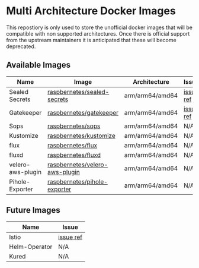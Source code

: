 # Multi Architecture Docker Images

This repostiory is only used to store the unofficial docker images that will be compatible with non supported architectures. Once there is official support from the upstream maintainers it is anticipated that these will become deprecated.

## Available Images

| Name | Image | Architecture | Issue |
|------|-------|--------------|-------|
| Sealed Secrets | [raspbernetes/sealed-secrets](https://hub.docker.com/repository/docker/raspbernetes/sealed-secrets) | arm/arm64/amd64 | [issue ref](https://github.com/open-policy-agent/gatekeeper/issues/496)|
| Gatekeeper | [raspbernetes/gatekeeper](https://hub.docker.com/repository/docker/raspbernetes/gatekeeper) | arm/arm64/amd64 | [issue ref](https://github.com/bitnami-labs/sealed-secrets/issues/360)|
| Sops | [raspbernetes/sops](https://hub.docker.com/repository/docker/raspbernetes/sops) | arm/arm64/amd64 | N/A|
| Kustomize | [raspbernetes/kustomize](https://hub.docker.com/repository/docker/raspbernetes/kustomize) | arm/arm64/amd64 | N/A|
| flux | [raspbernetes/flux](https://hub.docker.com/repository/docker/raspbernetes/flux) | arm/arm64/amd64 | N/A|
| fluxd | [raspbernetes/fluxd](https://hub.docker.com/repository/docker/raspbernetes/fluxd) | arm/arm64/amd64 | N/A|
| velero-aws-plugin | [raspbernetes/velero-aws-plugin](https://hub.docker.com/repository/docker/raspbernetes/velero-aws-plugin) | arm/arm64/amd64 | N/A|
| Pihole-Exporter | [raspbernetes/pihole-exporter](https://hub.docker.com/repository/docker/raspbernetes/pihole-exporter) | arm/arm64/amd64 | N/A|

## Future Images

| Name | Issue |
|------|-------|
| Istio | [issue ref](https://github.com/istio/istio/issues/21094) |
| Helm-Operator | N/A |
| Kured | N/A |
